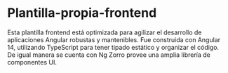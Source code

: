 # Plantilla-propia-frontend
Esta plantilla frontend está optimizada para agilizar el desarrollo de aplicaciones Angular robustas y mantenibles. Fue construida con Angular 14, utilizando TypeScript para tener tipado estático y organizar el código. De igual manera se cuenta con Ng Zorro provee una amplia librería de componentes UI.
